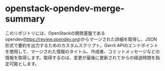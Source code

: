 # openstack-opendev-merge-summary

このリポジトリには、OpenStackの開発基盤であるopendev(https://review.opendev.org)からマージされた詳細を取得し、JSON形式で要約を出力するためのカスタムスクリプト。Gerrit APIのエンドポイントを使用して、マージされた情報のタイトル、作成者、コミットメッセージなどの情報を取得します。取得するのは、変更が最後に更新されてからの経過時間を指定可能とします。
